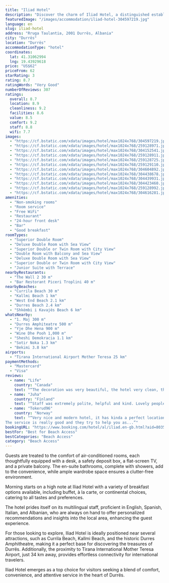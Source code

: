 ```yaml
---
title: "Iliad Hotel"
description: "Discover the charm of Iliad Hotel, a distinguished establishment located in the vibrant city of Durrës."
featuredImage: "/images/accommodation/iliad-hotel-304597219.jpg"
language: en
slug: iliad-hotel
address: "Rruga Taulantia, 2001 Durrës, Albania"
city: "Durrës"
location: "Durrës"
accommodationType: "hotel"
coordinates:
  lat: 41.31062994
  lng: 19.43929618
price: "US$62"
priceFrom: 62
starRating: 3
rating: 8.7
ratingWords: "Very Good"
numberOfReviews: 307
ratings:
  overall: 8.7
  location: 8.9
  cleanliness: 9.2
  facilities: 8.6
  value: 8.5
  comfort: 9.2
  staff: 8.8
  wifi: 7.7
images:
  - "https://cf.bstatic.com/xdata/images/hotel/max1024x768/304597219.jpg?k=51c0811b7c46d618174a64fad0e3ad603a7bc4ade813872160416cf69f243f1a&o=&hp=1"
  - "https://cf.bstatic.com/xdata/images/hotel/max1024x768/259128971.jpg?k=7e1adf98249df33ffde2bade488007271d03d1fec5dd5a56a71d8445cf990746&o=&hp=1"
  - "https://cf.bstatic.com/xdata/images/hotel/max1024x768/304152541.jpg?k=433099d2a5ed3a382501ff88917bf61a68c0a1b8179ef6138f010ff095480d1a&o=&hp=1"
  - "https://cf.bstatic.com/xdata/images/hotel/max1024x768/259128911.jpg?k=b30b2edf415c49a73ccccf86a3f688b2f385fa98855d3a6e1fa192713a6c763d&o=&hp=1"
  - "https://cf.bstatic.com/xdata/images/hotel/max1024x768/259128725.jpg?k=3e0b053af6408bf2f96bb53b6d1d1230aa1301833e801ead1d803e2237b82b1e&o=&hp=1"
  - "https://cf.bstatic.com/xdata/images/hotel/max1024x768/259129110.jpg?k=385cd790fa61f069b14ec5dd53f907c0c515d7fe8c9cdc62a6fac86c9bc9b47c&o=&hp=1"
  - "https://cf.bstatic.com/xdata/images/hotel/max1024x768/304604892.jpg?k=892ad1c6e9ec27254f1ecf946d5d05e6897e35ccdc9532c3989775874bcfbb85&o=&hp=1"
  - "https://cf.bstatic.com/xdata/images/hotel/max1024x768/304438678.jpg?k=9ac574801220befd6df793a05da6add62e0fe9424b925159dd44541737731c55&o=&hp=1"
  - "https://cf.bstatic.com/xdata/images/hotel/max1024x768/304439931.jpg?k=036ced84acfcab80c630ce573c7c85c17c0d0c65257ce55d485180428e4b06c1&o=&hp=1"
  - "https://cf.bstatic.com/xdata/images/hotel/max1024x768/304423460.jpg?k=dcff340120e6b4cc3f90ac972a3239bfc68cdd448d498e1f824dc35ec00103e8&o=&hp=1"
  - "https://cf.bstatic.com/xdata/images/hotel/max1024x768/259128992.jpg?k=36e2e016bc11e7ba6ab91ae37e506bde70982773f252cbc2384b5395aecd582c&o=&hp=1"
  - "https://cf.bstatic.com/xdata/images/hotel/max1024x768/304616281.jpg?k=50a7ea27b9f457cca86eb3490d6b8d5d99488752ab7bbd41f7de952eca392966&o=&hp=1"
amenities:
  - "Non-smoking rooms"
  - "Room service"
  - "Free WiFi"
  - "Restaurant"
  - "24-hour front desk"
  - "Bar"
  - "Good breakfast"
roomTypes:
  - "Superior Double Room"
  - "Deluxe Double Room with Sea View"
  - "Superior Double or Twin Room with City View"
  - "Double Room with Balcony and Sea View"
  - "Deluxe Double Room with Sea View"
  - "Superior Double or Twin Room with City View"
  - "Junior Suite with Terrace"
nearbyRestaurants:
  - "The Wall 2 30 m"
  - "Bar Restorant Piceri Troplini 40 m"
nearbyBeaches:
  - "Currila Beach 30 m"
  - "Kallmi Beach 1 km"
  - "West End Beach 2.1 km"
  - "Durres Beach 2.4 km"
  - "Shkëmbi i Kavajës Beach 6 km"
whatsNearby:
  - "1. Maj 300 m"
  - "Durres Amphiteatre 500 m"
  - "Yje Dhe Hena 900 m"
  - "Wine Dhe Pooh 1,000 m"
  - "Sheshi Demokracia 1.1 km"
  - "Sotir Noka 1.3 km"
  - "Bekimi 3.8 km"
airports:
  - "Tirana International Airport Mother Teresa 25 km"
paymentMethods:
  - "Mastercard"
  - "Visa"
reviews:
  - name: "Life"
    country: "Canada"
    text: "“The decoration was very beautiful, the hotel very clean, the staff super friendly and the restaurant had great food and wine. The room had a balcony with a sea view. We had a great stay there.”"
  - name: "Juha"
    country: "Finland"
    text: "“Staff was extremely polite, helpful and kind. Lovely people! Breakfast was good and you can have fresh cup of coffee when you want. Rooms were clean, just renovated with a stunning sea view and it was also nice to watch people passing by via volga...”"
  - name: "Tokerud96"
    country: "Norway"
    text: "“Very nice and modern hotel, it has kinda a perfect location, walking distance to the centre of Durrës and really close to the ocean, with a small beach just a phew steps away from the hotel.
The service is really good and they try to help you as...”"
bookingURL: "https://www.booking.com/hotel/al/iliad.en-gb.html?aid=8035640"
bestFor: "Best for Beach Access"
bestCategories: "Beach Access"
category: "Beach Access"
---
```


Guests are treated to the comfort of air-conditioned rooms, each thoughtfully equipped with a desk, a safety deposit box, a flat-screen TV, and a private balcony. The en-suite bathrooms, complete with showers, add to the convenience, while ample wardrobe space ensures a clutter-free environment.

Morning starts on a high note at Iliad Hotel with a variety of breakfast options available, including buffet, à la carte, or continental choices, catering to all tastes and preferences.

The hotel prides itself on its multilingual staff, proficient in English, Spanish, Italian, and Albanian, who are always on hand to offer personalized recommendations and insights into the local area, enhancing the guest experience.

For those looking to explore, Iliad Hotel is ideally positioned near several attractions, such as Currila Beach, Kallmi Beach, and the historic Durres Amphitheatre, making it a perfect base for discovering the treasures of Durrës. Additionally, the proximity to Tirana International Mother Teresa Airport, just 34 km away, provides effortless connectivity for international travelers.

Iliad Hotel emerges as a top choice for visitors seeking a blend of comfort, convenience, and attentive service in the heart of Durrës.